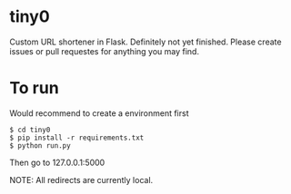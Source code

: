 # tiny0

Custom URL shortener in Flask.
Definitely not yet finished.
Please create issues or pull requestes for anything you may find.

# To run

Would recommend to create a environment first

	$ cd tiny0
	$ pip install -r requirements.txt
	$ python run.py

Then go to
	127.0.0.1:5000

NOTE: All redirects are currently local.
